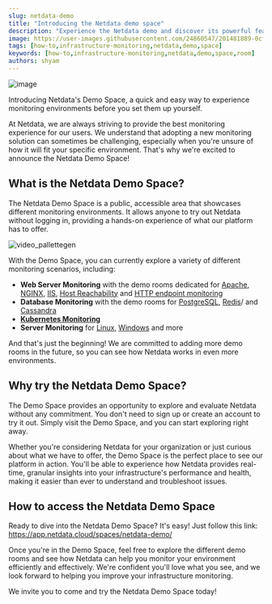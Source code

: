 ```yaml
---
slug: netdata-demo
title: "Introducing the Netdata demo space"
description: "Experience the Netdata demo and discover its powerful features for comprehensive infrastructure monitoring. Gain deep knowledge in our blog today."
image: https://user-images.githubusercontent.com/24860547/201481889-0cf8e192-683f-4a80-9b96-4f69dd85490f.png
tags: [how-to,infrastructure-monitoring,netdata,demo,space]
keywords: [how-to,infrastructure-monitoring,netdata,demo,space,room]
authors: shyam
---
```


![image](https://user-images.githubusercontent.com/24860547/201481889-0cf8e192-683f-4a80-9b96-4f69dd85490f.png)

Introducing Netdata's Demo Space, a quick and easy way to experience monitoring environments before you set them up yourself.

<!--truncate-->

At Netdata, we are always striving to provide the best monitoring experience for our users. We understand that adopting a new monitoring solution can sometimes be challenging, especially when you're unsure of how it will fit your specific environment. That's why we're excited to announce the Netdata Demo Space!

## What is the Netdata Demo Space?

The Netdata Demo Space is a public, accessible area that showcases different monitoring environments. It allows anyone to try out Netdata without logging in, providing a hands-on experience of what our platform has to offer.

![video_pallettegen](https://user-images.githubusercontent.com/24860547/227511111-b0d0dae3-5c4f-4304-96eb-bba57def66d5.gif)

With the Demo Space, you can currently explore a variety of different monitoring scenarios, including:
- **Web Server Monitoring** with the demo rooms dedicated for [Apache](https://app.netdata.cloud/spaces/netdata-demo/rooms/apache/), [NGINX](https://app.netdata.cloud/spaces/netdata-demo/rooms/nginx/), [IIS](https://app.netdata.cloud/spaces/netdata-demo/rooms/iis/), [Host Reachability](https://app.netdata.cloud/spaces/netdata-demo/rooms/host-reachability/) and [HTTP endpoint monitoring](https://app.netdata.cloud/spaces/netdata-demo/rooms/http-endpoints/)
- **Database Monitoring** with the demo rooms for [PostgreSQL](https://app.netdata.cloud/spaces/netdata-demo/rooms/postgresql/), [Redis](https://app.netdata.cloud/spaces/netdata-demo/rooms/redis)/ and [Cassandra](https://app.netdata.cloud/spaces/netdata-demo/rooms/cassandra/)
- **[Kubernetes Monitoring](https://app.netdata.cloud/spaces/netdata-demo/rooms/kubernetes/)**
- **Server Monitoring** for [Linux](https://app.netdata.cloud/spaces/netdata-demo/rooms/all-nodes/), [Windows](https://app.netdata.cloud/spaces/netdata-demo/rooms/windows/) and more

And that's just the beginning! We are committed to adding more demo rooms in the future, so you can see how Netdata works in even more environments.

## Why try the Netdata Demo Space?

The Demo Space provides an opportunity to explore and evaluate Netdata without any commitment. You don't need to sign up or create an account to try it out. Simply visit the Demo Space, and you can start exploring right away.

Whether you're considering Netdata for your organization or just curious about what we have to offer, the Demo Space is the perfect place to see our platform in action. You'll be able to experience how Netdata provides real-time, granular insights into your infrastructure's performance and health, making it easier than ever to understand and troubleshoot issues.

## How to access the Netdata Demo Space

Ready to dive into the Netdata Demo Space? It's easy! Just follow this link: https://app.netdata.cloud/spaces/netdata-demo/

Once you're in the Demo Space, feel free to explore the different demo rooms and see how Netdata can help you monitor your environment efficiently and effectively. We're confident you'll love what you see, and we look forward to helping you improve your infrastructure monitoring.

We invite you to come and try the Netdata Demo Space today!
